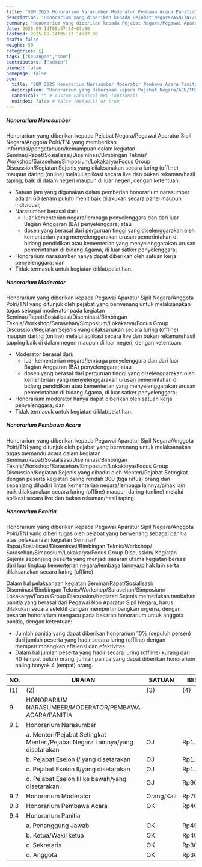 ```yaml
---
title: "SBM 2025 Honorarium Narasumber Moderator Pembawa Acara Panitia"
description: "Honorarium yang diberikan kepada Pejabat Negara/ASN/TNI/POLRI yang menjadi Narasumber, Moderator, Pembawa Acara, serta Panitia"
summary: "Honorarium yang diberikan kepada Pejabat Negara/Pegawai Aparatur Sipil Negara/Anggota Polri/TNI yang menjadi Narasumber, Moderator, Pembawa Acara, serta Panitia kegiatan Seminar/Rapat/Sosialisasi/Diseminasi/Bimbingan Teknis/ Workshop/Sarasehan/Simposium/Lokakarya/Focus Group Discussion/Kegiatan Sejenis"
date: 2025-09-14T05:47:14+07:00
lastmod: 2025-09-14T05:47:14+07:00
draft: false
weight: 50
categories: []
tags: ["keuangan","sbm"]
contributors: ["admin"]
pinned: false
homepage: false
seo:
  title: "SBM 2025 Honorarium Narasumber Moderator Pembawa Acara Panitia" # custom title (optional)
  description: "Honorarium yang diberikan kepada Pejabat Negara/ASN/TNI/POLRI yang menjadi Narasumber, Moderator, Pembawa Acara, serta Panitia" # custom description (recommended)
  canonical: "" # custom canonical URL (optional)
  noindex: false # false (default) or true
---
```


##### Honorarium Narasumber

Honorarium yang diberikan kepada Pejabat Negara/Pegawai Aparatur Sipil Negara/Anggota Polri/TNI yang memberikan informasi/pengetahuan/kemampuan dalam kegiatan Seminar/Rapat/Sosialisasi/Diseminasi/Bimbingan Teknis/ Workshop/Sarasehan/Simposium/Lokakarya/Focus Group Discussion/Kegiatan Sejenis yang dilaksanakan secara luring (offline) maupun daring (online) melalui aplikasi secara live dan bukan rekaman/hasil taping, baik di dalam negeri maupun di luar negeri, dengan ketentuan:
- Satuan jam yang digunakan dalam pemberian honorarium narasumber adalah 60 (enam puluh) menit baik dilakukan secara panel maupun individual;
- Narasumber berasal dari:
    - luar kementerian negara/lembaga penyelenggara dan dari luar Bagian Anggaran (BA) penyelenggara; atau
    - dosen yang berasal dari perguruan tinggi yang diselenggarakan oleh kementerian yang menyelenggarakan urusan pemerintahan di bidang pendidikan atau kementerian yang menyelenggarakan urusan pemerintahan di bidang Agama, di luar satker penyelenggara;
- Honorarium narasumber hanya dapat diberikan oleh satuan kerja penyelenggara; dan
- Tidak termasuk untuk kegiatan diklat/pelatihan.

##### Honorarium Moderator

Honorarium yang diberikan kepada Pegawai Aparatur Sipil Negara/Anggota Polri/TNI yang ditunjuk oleh pejabat yang berwenang untuk melaksanakan tugas sebagai moderator pada kegiatan Seminar/Rapat/Sosialisasi/Diseminasi/Bimbingan Teknis/Workshop/Sarasehan/Simposium/Lokakarya/Focus Group Discussion/Kegiatan Sejenis yang dilaksanakan secara luring (offline) maupun daring (online) melalui aplikasi secara live dan bukan rekaman/hasil tapping baik di dalam negeri maupun di luar negeri, dengan ketentuan:
- Moderator berasal dari:
    - luar kementerian negara/lembaga penyelenggara dan dari luar Bagian Anggaran (BA) penyelenggara; atau
    - dosen yang berasal dari perguruan tinggi yang diselenggarakan oleh kementerian yang menyelenggarakan urusan pemerintahan di bidang pendidikan atau kementerian yang menyelenggarakan urusan pemerintahan di bidang Agama, di luar satker penyelenggara;
- Honorarium moderator hanya dapat diberikan oleh satuan kerja penyelenggara; dan
- Tidak termasuk untuk kegiatan diklat/pelatihan.

##### Honorarium Pembawa Acara

Honorarium yang diberikan kepada Pegawai Aparatur Sipil Negara/Anggota Polri/TNI yang ditunjuk oleh pejabat yang berwenang untuk melaksanakan tugas memandu acara dalam kegiatan Seminar/Rapat/Sosialisasi/Diseminasi/Bimbingan Teknis/Workshop/Sarasehan/Simposium/Lokakarya/Focus Group Discussion/Kegiatan Sejenis yang dihadiri oleh Menteri/Pejabat Setingkat dengan peserta kegiatan paling rendah 300 (tiga ratus) orang dan sepanjang dihadiri lintas kementerian negara/lembaga lainnya/pihak lain baik dilaksanakan secara luring (offline) maupun daring (online) melalui aplikasi secara live dan bukan rekaman/hasil taping.

##### Honorarium Panitia
Honorarium yang diberikan kepada Pegawai Aparatur Sipil Negara/Anggota Polri/TNI yang diberi tugas oleh pejabat yang berwenang sebagai panitia atas pelaksanaan kegiatan Seminar/ Rapat/Sosialisasi/Diseminasi/Bimbingan Teknis/Workshop/ Sarasehan/Simposium/Lokakarya/Focus Group Discussion/ Kegiatan Sejenis sepanjang peserta yang menjadi sasaran utama kegiatan berasal dari luar lingkup kementerian negara/lembaga lainnya/pihak lain serta dilaksanakan secara luring (offline).

Dalam hal pelaksanaan kegiatan Seminar/Rapat/Sosialisasi/ Diseminasi/Bimbingan Teknis/Workshop/Sarasehan/Simposium/ Lokakarya/Focus Group Discussion/Kegiatan Sejenis memerlukan tambahan panitia yang berasal dari Pegawai Non Aparatur Sipil Negara, harus dilakukan secara selektif dengan mempertimbangkan urgensi, dengan besaran honorarium mengacu pada besaran honorarium untuk anggota panitia, dengan ketentuan:
- Jumlah panitia yang dapat diberikan honorarium 10% (sepuluh persen) dari jumlah peserta yang hadir secara luring (offline) dengan mempertimbangkan efisiensi dan efektivitas.
- Dalam hal jumlah peserta yang hadir secara luring (offline) kurang dari 40 (empat puluh) orang, jumlah panitia yang dapat diberikan honorarium paling banyak 4 (empat) orang.

| NO.  | URAIAN                                                                                                                                              | SATUAN                  | BESARAN     |
| ---- | --------------------------------------------------------------------------------------------------------------------------------------------------- | ----------------------- | ----------- |
| (1)  | (2)                                                                                                                                                 | (3)                     | (4)         |
| 9    | HONORARIUM NARASUMBER/MODERATOR/PEMBAWA ACARA/PANITIA                                                                                               |                         |             |
| 9.1  | Honorarium Narasumber                                                                                                                               |                         |             |
|      | a. Menteri/Pejabat Setingkat Menteri/Pejabat Negara Lainnya/yang disetarakan                                                                        | OJ                      | Rp1.700.000 |
|      | b. Pejabat Eselon I/ yang disetarakan                                                                                                               | OJ                      | Rp1.400.000 |
|      | c. Pejabat Eselon II/yang disetarakan                                                                                                               | OJ                      | Rp1.000.000 |
|      | d. Pejabat Eselon III ke bawah/yang disetarakan.                                                                                                    | OJ                      | Rp900.000   |
| 9.2  | Honorarium Moderator                                                                                                                                | Orang/Kali              | Rp700.000   |
| 9.3  | Honorarium Pembawa Acara                                                                                                                            | OK                      | Rp400.000   |
| 9.4  | Honorarium Panitia                                                                                                                                  |                         |             |
|      | a. Penanggung Jawab                                                                                                                                 | OK                      | Rp450.000   |
|      | b. Ketua/Wakil ketua                                                                                                                                | OK                      | Rp400.000   |
|      | c. Sekretaris                                                                                                                                       | OK                      | Rp300.000   |
|      | d. Anggota                                                                                                                                          | OK                      | Rp300.000   |
